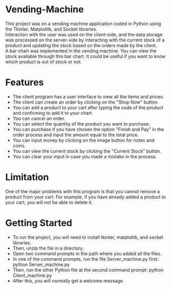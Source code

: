 # Vending-Machine
This project was on a vending machine application coded in Python using the Tkinter, Matplotlib, and Socket libraries.  
Interaction with the user was used on the client-side, and the data storage was processed on the server-side by interacting with the current stock of a product and updating the stock based on the orders made by the client.  
A bar chart was implemented in the vending machine. You can view the stock available through this bar chart. It could be useful if you want to know which product is out of stock or not. 

# Features
- The client program has a user interface to view all the items and prices.
- The client can create an order by clicking on the "Shop Now" button.
- You can add a product to your cart after typing the code of the product and confirming to add it to your chart.
- You can cancel an order.
- You can select the quantity of the product you want to purchase.
- You can purchase if you have chosen the option "Finish and Pay" in the order process and input the amount equal to the total price.
- You can input money by clicking on the image button for notes and coins.
- You can view the current stock by clicking the "Current Stock" button.
- You can clear your input in case you made a mistake in the process.

# Limitation
One of the major problems with this program is that you cannot remove a product from your cart. For example, if you have already added a product to your cart, you will not be able to delete it. 

# Getting Started

- To run the project, you will need to install tkinter, matplotlib, and socket libraries. 
- Then, unzip the file in a directory.
- Open two command prompts in the path where you added all the files.
- In one of the command prompts, run the file Server_machine.py first: python Server_machine.py
- Then, run the other Python file at the second command prompt: python Client_machine.py
- After this, you will normally get a welcome message.

